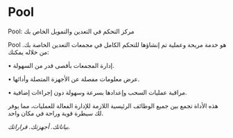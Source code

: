 # Pool

Pool: مركز التحكم في التعدين والتمويل الخاص بك

Pool هو خدمة مريحة وعملية تم إنشاؤها للتحكم الكامل في مجمعات التعدين الخاصة بك. من خلاله يمكنك:

• إدارة المجمعات بأقصى قدر من السهولة.

• عرض معلومات مفصلة عن الأجهزة المتصلة وأدائها.

• مراقبة عمليات السحب وإعدادها بسرعة وسهولة دون إجراءات إضافية.

هذه الأداة تجمع بين جميع الوظائف الرئيسية اللازمة للإدارة الفعالة للعمليات، مما يوفر لك سيطرة قوية وراحة في مكان واحد.

_بياناتك. أجهزتك. قراراتك._
